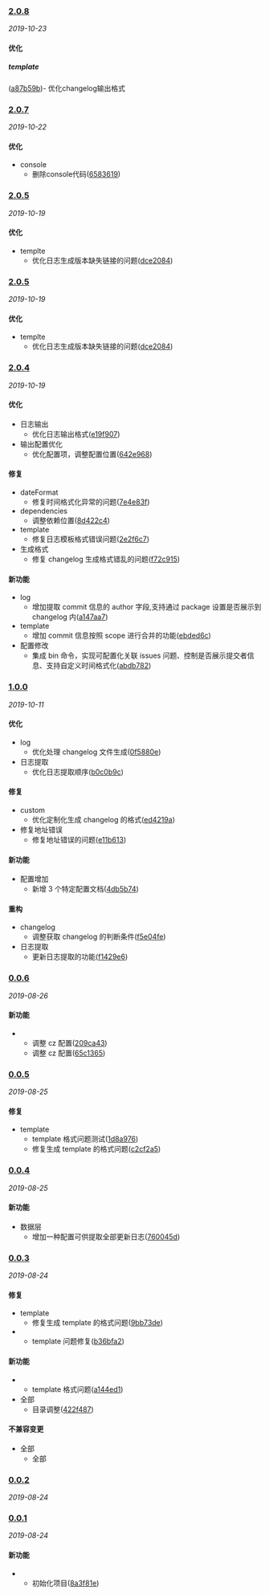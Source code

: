 ### [2.0.8](https://github.com/WenHaoHuang/changelog-sn/compare/v2.0.7...v2.0.8)

_2019-10-23_

#### 优化

##### template
([a87b59b](https://github.com/WenHaoHuang/changelog-sn/commit/a87b59b))- 优化changelog输出格式

### [2.0.7](https://github.com/WenHaoHuang/changelog-sn/compare/v2.0.6...v2.0.7)

_2019-10-22_

#### 优化

- console
  - 删除console代码([6583619](https://github.com/WenHaoHuang/changelog-sn/commit/6583619))

### [2.0.5](https://github.com/WenHaoHuang/changelog-sn/compare/v2.0.4...v2.0.5)

_2019-10-19_

#### 优化

- templte
  - 优化日志生成版本缺失链接的问题([dce2084](https://github.com/WenHaoHuang/changelog-sn/commit/dce2084))

### [2.0.5](https://github.com/WenHaoHuang/changelog-sn/compare/v2.0.4...v2.0.5)

_2019-10-19_

#### 优化

- templte
  - 优化日志生成版本缺失链接的问题([dce2084](https://github.com/WenHaoHuang/changelog-sn/commit/dce2084))

### [2.0.4](https://github.com/WenHaoHuang/changelog-sn/compare/v1.0.0...v2.0.4)

_2019-10-19_

#### 优化

- 日志输出
  - 优化日志输出格式([e19f907](https://github.com/WenHaoHuang/changelog-sn/commit/e19f907))
- 输出配置优化
  - 优化配置项，调整配置位置([642e968](https://github.com/WenHaoHuang/changelog-sn/commit/642e968))

#### 修复

- dateFormat
  - 修复时间格式化异常的问题([7e4e83f](https://github.com/WenHaoHuang/changelog-sn/commit/7e4e83f))
- dependencies
  - 调整依赖位置([8d422c4](https://github.com/WenHaoHuang/changelog-sn/commit/8d422c4))
- template
  - 修复日志模板格式错误问题([2e2f6c7](https://github.com/WenHaoHuang/changelog-sn/commit/2e2f6c7))
- 生成格式
  - 修复 changelog 生成格式错乱的问题([f72c915](https://github.com/WenHaoHuang/changelog-sn/commit/f72c915))

#### 新功能

- log
  - 增加提取 commit 信息的 author 字段,支持通过 package 设置是否展示到 changelog 内([a147aa7](https://github.com/WenHaoHuang/changelog-sn/commit/a147aa7))
- template
  - 增加 commit 信息按照 scope 进行合并的功能([ebded6c](https://github.com/WenHaoHuang/changelog-sn/commit/ebded6c))
- 配置修改
  - 集成 bin 命令，实现可配置化关联 issues 问题、控制是否展示提交者信息、支持自定义时间格式化([abdb782](https://github.com/WenHaoHuang/changelog-sn/commit/abdb782))

### [1.0.0](https://github.com/WenHaoHuang/changelog-sn/compare/v0.0.6...v1.0.0)

_2019-10-11_

#### 优化

- log
  - 优化处理 changelog 文件生成([0f5880e](https://github.com/WenHaoHuang/changelog-sn/commit/0f5880e))
- 日志提取
  - 优化日志提取顺序([b0c0b9c](https://github.com/WenHaoHuang/changelog-sn/commit/b0c0b9c))

#### 修复

- custom
  - 优化定制化生成 changelog 的格式([ed4219a](https://github.com/WenHaoHuang/changelog-sn/commit/ed4219a))
- 修复地址错误
  - 修复地址错误的问题([e11b613](https://github.com/WenHaoHuang/changelog-sn/commit/e11b613))

#### 新功能

- 配置增加
  - 新增 3 个特定配置文档([4db5b74](https://github.com/WenHaoHuang/changelog-sn/commit/4db5b74))

#### 重构

- changelog
  - 调整获取 changelog 的判断条件([f5e04fe](https://github.com/WenHaoHuang/changelog-sn/commit/f5e04fe))
- 日志提取
  - 更新日志提取的功能([f1429e6](https://github.com/WenHaoHuang/changelog-sn/commit/f1429e6))

### [0.0.6](https://github.com/WenHaoHuang/changelog-sn/compare/v0.0.5...v0.0.6)

_2019-08-26_

#### 新功能

- - 调整 cz 配置([209ca43](https://github.com/WenHaoHuang/changelog-sn/commit/209ca43))
  - 调整 cz 配置([65c1365](https://github.com/WenHaoHuang/changelog-sn/commit/65c1365))

### [0.0.5](https://github.com/WenHaoHuang/changelog-sn/compare/v0.0.4...v0.0.5)

_2019-08-25_

#### 修复

- template
  - template 格式问题测试([1d8a976](https://github.com/WenHaoHuang/changelog-sn/commit/1d8a976))
  - 修复生成 template 的格式问题([c2cf2a5](https://github.com/WenHaoHuang/changelog-sn/commit/c2cf2a5))

### [0.0.4](https://github.com/WenHaoHuang/changelog-sn/compare/v0.0.3...v0.0.4)

_2019-08-25_

#### 新功能

- 数据层
  - 增加一种配置可供提取全部更新日志([760045d](https://github.com/WenHaoHuang/changelog-sn/commit/760045d))

### [0.0.3](https://github.com/WenHaoHuang/changelog-sn/compare/v0.0.2...v0.0.3)

_2019-08-24_

#### 修复

- template
  - 修复生成 template 的格式问题([9bb73de](https://github.com/WenHaoHuang/changelog-sn/commit/9bb73de))
- - template 问题修复([b36bfa2](https://github.com/WenHaoHuang/changelog-sn/commit/b36bfa2))

#### 新功能

- - template 格式问题([a144ed1](https://github.com/WenHaoHuang/changelog-sn/commit/a144ed1))
- 全部
  - 目录调整([422f487](https://github.com/WenHaoHuang/changelog-sn/commit/422f487))

#### 不兼容变更

- 全部
  - 全部

### [0.0.2](https://github.com/WenHaoHuang/changelog-sn/compare/v0.0.1...v0.0.2)

_2019-08-24_

### [0.0.1](https://github.com/WenHaoHuang/changelog-sn/compare/8a3f81e...v0.0.1)

_2019-08-24_

#### 新功能

- - 初始化项目([8a3f81e](https://github.com/WenHaoHuang/changelog-sn/commit/8a3f81e))
